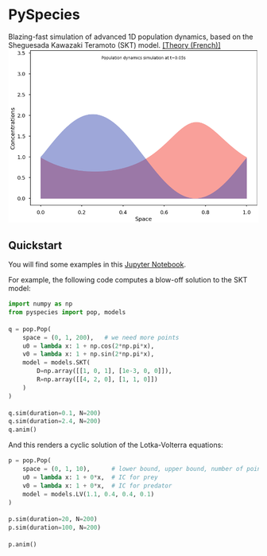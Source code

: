 # PySpecies

Blazing-fast simulation of advanced 1D population dynamics, based on the Sheguesada Kawazaki Teramoto (SKT) model. [[Theory (French)]](./misc/theory.pdf)
![Population dynamics simulation](./misc/SKT.gif)

## Quickstart

You will find some examples in this [Jupyter Notebook](./src/Basic-Usage.ipynb).

For example, the following code computes a blow-off solution to the SKT model:
```python
import numpy as np
from pyspecies import pop, models

q = pop.Pop(
    space = (0, 1, 200),   # we need more points
    u0 = lambda x: 1 + np.cos(2*np.pi*x),
    v0 = lambda x: 1 + np.sin(2*np.pi*x),
    model = models.SKT(
        D=np.array([[1, 0, 1], [1e-3, 0, 0]]),
        R=np.array([[4, 2, 0], [1, 1, 0]])
    )
)

q.sim(duration=0.1, N=200)
q.sim(duration=2.4, N=200)
q.anim()
```

And this renders a cyclic solution of the Lotka-Volterra equations:
```python
p = pop.Pop(
    space = (0, 1, 10),      # lower bound, upper bound, number of points
    u0 = lambda x: 1 + 0*x,  # IC for prey
    v0 = lambda x: 1 + 0*x,  # IC for predator
    model = models.LV(1.1, 0.4, 0.4, 0.1)
)

p.sim(duration=20, N=200)
p.sim(duration=100, N=200)

p.anim()
```
